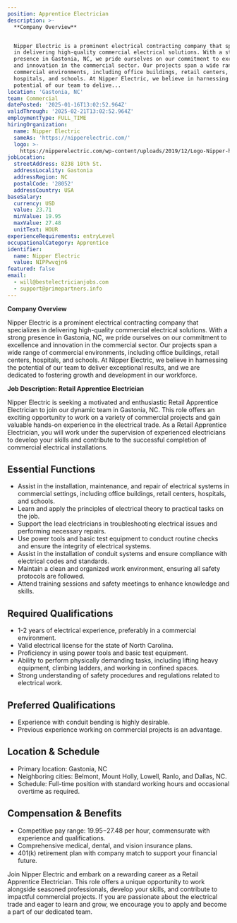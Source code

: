 ```yaml
---
position: Apprentice Electrician
description: >-
  **Company Overview**


  Nipper Electric is a prominent electrical contracting company that specializes
  in delivering high-quality commercial electrical solutions. With a strong
  presence in Gastonia, NC, we pride ourselves on our commitment to excellence
  and innovation in the commercial sector. Our projects span a wide range of
  commercial environments, including office buildings, retail centers,
  hospitals, and schools. At Nipper Electric, we believe in harnessing the
  potential of our team to delive...
location: 'Gastonia, NC'
team: Commercial
datePosted: '2025-01-16T13:02:52.964Z'
validThrough: '2025-02-21T13:02:52.964Z'
employmentType: FULL_TIME
hiringOrganization:
  name: Nipper Electric
  sameAs: 'https://nipperelectric.com/'
  logo: >-
    https://nipperelectric.com/wp-content/uploads/2019/12/Logo-Nipper-horizontal-primary.png
jobLocation:
  streetAddress: 8238 10th St.
  addressLocality: Gastonia
  addressRegion: NC
  postalCode: '28052'
  addressCountry: USA
baseSalary:
  currency: USD
  value: 23.71
  minValue: 19.95
  maxValue: 27.48
  unitText: HOUR
experienceRequirements: entryLevel
occupationalCategory: Apprentice
identifier:
  name: Nipper Electric
  value: NIPPwvqjn6
featured: false
email:
  - will@bestelectricianjobs.com
  - support@primepartners.info
---
```




**Company Overview**

Nipper Electric is a prominent electrical contracting company that specializes in delivering high-quality commercial electrical solutions. With a strong presence in Gastonia, NC, we pride ourselves on our commitment to excellence and innovation in the commercial sector. Our projects span a wide range of commercial environments, including office buildings, retail centers, hospitals, and schools. At Nipper Electric, we believe in harnessing the potential of our team to deliver exceptional results, and we are dedicated to fostering growth and development in our workforce.

**Job Description: Retail Apprentice Electrician**

Nipper Electric is seeking a motivated and enthusiastic Retail Apprentice Electrician to join our dynamic team in Gastonia, NC. This role offers an exciting opportunity to work on a variety of commercial projects and gain valuable hands-on experience in the electrical trade. As a Retail Apprentice Electrician, you will work under the supervision of experienced electricians to develop your skills and contribute to the successful completion of commercial electrical installations.

## Essential Functions

- Assist in the installation, maintenance, and repair of electrical systems in commercial settings, including office buildings, retail centers, hospitals, and schools.
- Learn and apply the principles of electrical theory to practical tasks on the job.
- Support the lead electricians in troubleshooting electrical issues and performing necessary repairs.
- Use power tools and basic test equipment to conduct routine checks and ensure the integrity of electrical systems.
- Assist in the installation of conduit systems and ensure compliance with electrical codes and standards.
- Maintain a clean and organized work environment, ensuring all safety protocols are followed.
- Attend training sessions and safety meetings to enhance knowledge and skills.

## Required Qualifications

- 1-2 years of electrical experience, preferably in a commercial environment.
- Valid electrical license for the state of North Carolina.
- Proficiency in using power tools and basic test equipment.
- Ability to perform physically demanding tasks, including lifting heavy equipment, climbing ladders, and working in confined spaces.
- Strong understanding of safety procedures and regulations related to electrical work.

## Preferred Qualifications

- Experience with conduit bending is highly desirable.
- Previous experience working on commercial projects is an advantage.

## Location & Schedule

- Primary location: Gastonia, NC
- Neighboring cities: Belmont, Mount Holly, Lowell, Ranlo, and Dallas, NC.
- Schedule: Full-time position with standard working hours and occasional overtime as required.

## Compensation & Benefits

- Competitive pay range: $19.95-$27.48 per hour, commensurate with experience and qualifications.
- Comprehensive medical, dental, and vision insurance plans.
- 401(k) retirement plan with company match to support your financial future.

Join Nipper Electric and embark on a rewarding career as a Retail Apprentice Electrician. This role offers a unique opportunity to work alongside seasoned professionals, develop your skills, and contribute to impactful commercial projects. If you are passionate about the electrical trade and eager to learn and grow, we encourage you to apply and become a part of our dedicated team.
